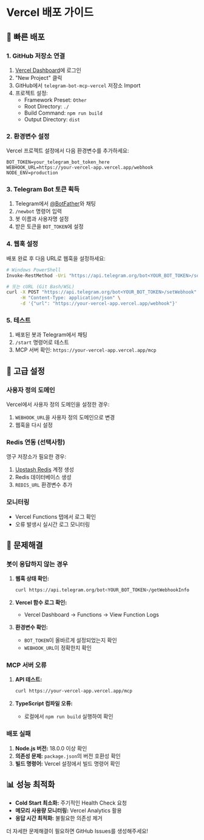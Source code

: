 # Vercel 배포 가이드

## 🚀 빠른 배포

### 1. GitHub 저장소 연결

1. [Vercel Dashboard](https://vercel.com/dashboard)에 로그인
2. "New Project" 클릭
3. GitHub에서 `telegram-bot-mcp-vercel` 저장소 Import
4. 프로젝트 설정:
   - Framework Preset: `Other`
   - Root Directory: `./`
   - Build Command: `npm run build`
   - Output Directory: `dist`

### 2. 환경변수 설정

Vercel 프로젝트 설정에서 다음 환경변수를 추가하세요:

```
BOT_TOKEN=your_telegram_bot_token_here
WEBHOOK_URL=https://your-vercel-app.vercel.app/webhook
NODE_ENV=production
```

### 3. Telegram Bot 토큰 획득

1. Telegram에서 [@BotFather](https://t.me/BotFather)와 채팅
2. `/newbot` 명령어 입력
3. 봇 이름과 사용자명 설정
4. 받은 토큰을 `BOT_TOKEN`에 설정

### 4. 웹훅 설정

배포 완료 후 다음 URL로 웹훅을 설정하세요:

```bash
# Windows PowerShell
Invoke-RestMethod -Uri "https://api.telegram.org/bot<YOUR_BOT_TOKEN>/setWebhook" -Method Post -ContentType "application/json" -Body '{"url": "https://your-vercel-app.vercel.app/webhook"}'

# 또는 cURL (Git Bash/WSL)
curl -X POST "https://api.telegram.org/bot<YOUR_BOT_TOKEN>/setWebhook" \
     -H "Content-Type: application/json" \
     -d '{"url": "https://your-vercel-app.vercel.app/webhook"}'
```

### 5. 테스트

1. 배포된 봇과 Telegram에서 채팅
2. `/start` 명령어로 테스트
3. MCP 서버 확인: `https://your-vercel-app.vercel.app/mcp`

## 🔧 고급 설정

### 사용자 정의 도메인

Vercel에서 사용자 정의 도메인을 설정한 경우:

1. `WEBHOOK_URL`을 사용자 정의 도메인으로 변경
2. 웹훅을 다시 설정

### Redis 연동 (선택사항)

영구 저장소가 필요한 경우:

1. [Upstash Redis](https://upstash.com/) 계정 생성
2. Redis 데이터베이스 생성
3. `REDIS_URL` 환경변수 추가

### 모니터링

- Vercel Functions 탭에서 로그 확인
- 오류 발생시 실시간 로그 모니터링

## 🚨 문제해결

### 봇이 응답하지 않는 경우

1. **웹훅 상태 확인:**
   ```bash
   curl https://api.telegram.org/bot<YOUR_BOT_TOKEN>/getWebhookInfo
   ```

2. **Vercel 함수 로그 확인:**
   - Vercel Dashboard → Functions → View Function Logs

3. **환경변수 확인:**
   - `BOT_TOKEN`이 올바르게 설정되었는지 확인
   - `WEBHOOK_URL`이 정확한지 확인

### MCP 서버 오류

1. **API 테스트:**
   ```bash
   curl https://your-vercel-app.vercel.app/mcp
   ```

2. **TypeScript 컴파일 오류:**
   - 로컬에서 `npm run build` 실행하여 확인

### 배포 실패

1. **Node.js 버전:** 18.0.0 이상 확인
2. **의존성 문제:** `package.json`의 버전 호환성 확인
3. **빌드 명령어:** Vercel 설정에서 빌드 명령어 확인

## 📊 성능 최적화

- **Cold Start 최소화:** 주기적인 Health Check 요청
- **메모리 사용량 모니터링:** Vercel Analytics 활용
- **응답 시간 최적화:** 불필요한 의존성 제거

더 자세한 문제해결이 필요하면 GitHub Issues를 생성해주세요!